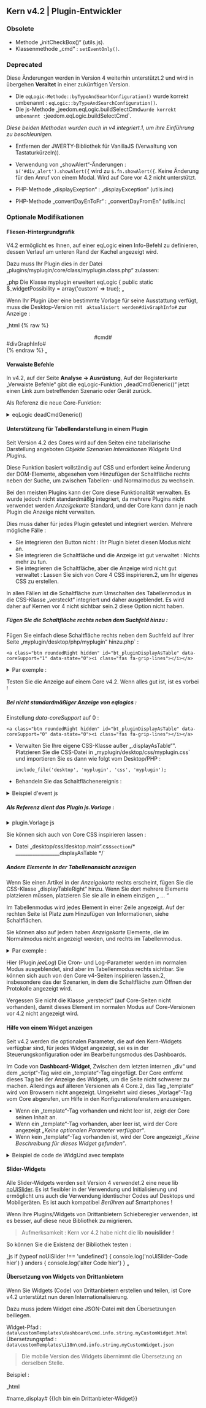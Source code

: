 ## Kern v4.2 | Plugin-Entwickler


### Obsolete

- Methode „initCheckBox()“ (utils.js).
- Klassenmethode „cmd“ : `setEventOnly()`.

### Deprecated

Diese Änderungen werden in Version 4 weiterhin unterstützt.2 und wird in übergehen **Veraltet** in einer zukünftigen Version.

- Die `eqLogic-Methode::byTypeAndSearhConfiguration()` wurde korrekt umbenannt : `eqLogic::byTypeAndSearchConfiguration()`.
- Die js-Methode „jeedom.eqLogic.buildSelectCmd` wurde korrekt umbenannt : `jeedom.eqLogic.buildSelectCmd`.

*Diese beiden Methoden wurden auch in v4 integriert.1, um ihre Einführung zu beschleunigen.*

- Entfernen der JWERTY-Bibliothek für VanillaJS (Verwaltung von Tastaturkürzeln)).
- Verwendung von „showAlert“-Änderungen : `$('#div_alert').showAlert({` wird zu `$.fn.showAlert({`. Keine Änderung für den Anruf von einem Modal. Wird auf Core vor 4.2 nicht unterstützt.

- PHP-Methode „displayExeption“ : „displayException“ (utils.inc)
- PHP-Methode „convertDayEnToFr“ : „convertDayFromEn“ (utils.inc)


### Optionale Modifikationen

#### Fliesen-Hintergrundgrafik

V4.2 ermöglicht es Ihnen, auf einer eqLogic einen Info-Befehl zu definieren, dessen Verlauf am unteren Rand der Kachel angezeigt wird.

Dazu muss Ihr Plugin dies in der Datei „plugins/myplugin/core/class/myplugin.class.php“ zulassen:

„php
Die Klasse myplugin erweitert eqLogic {
    public static $_widgetPossibility = array('custom' => true);
„

Wenn Ihr Plugin über eine bestimmte Vorlage für seine Ausstattung verfügt, muss die Desktop-Version mit ` aktualisiert werden#divGraphInfo#` zur Anzeige :

„html
{% raw %}
<div class="eqLogic eqLogic-widgUnd allowResize allowReorderCmd #custom_layout# #eqLogic_class# #class#" data-eqType="#eqType#" data-eqLogic_id="#id#" data-eqLogic_uid="#uid#" data-version="#version#" data-translate-category="#translate_category#" data-category="#category#" data-tags="#tags#" style="width: #width#;height: #height#;#style#">
  <div class="#isVerticalAlign#">
    <center>
      #cmd#
    </center>
  </div>
  #divGraphInfo#
  <script>

  </script>
</div>
{% endraw %}
„


#### Verwaiste Befehle

In v4.2, auf der Seite **Analyse → Ausrüstung**, Auf der Registerkarte „Verwaiste Befehle“ gibt die eqLogic-Funktion „deadCmdGeneric()“ jetzt einen Link zum betreffenden Szenario oder Gerät zurück.

Als Referenz die neue Core-Funktion:

<details>

  <summary markdown="span">eqLogic deadCmdGeneric()</summary>

  ~~~ php
  {% raw %}
  öffentliche statische Funktion deadCmdGeneric($_plugin_id) {
    $return = array();
    foreach (eqLogic::byType($_plugin_id) als $eqLogic) {
      $eqLogic_json = json_encode(utils::o2a($eqLogic));
      preg_match_all("/#([0-9]*)#/", $eqLogic_json, $matches);
      foreach ($matches[1] als $cmd_id) {
        if (is_numeric($cmd_id)) {
          Wenn (!cmd::byId(str_replace('#', '', $cmd_id))) {
            $return[] = array(
              'Detail' => '?v=d&m='.$eqLogic->getEqType_name().'&p='.$eqLogic->getEqType_name().'&id='.$eqLogic->getId().'">'.$eqLogic->getHumanName ().'>',
              'help' => __('Action', __FILE__),
              'who' => '#' . $cmd_id . '#'
            );
          }
        }
      }
    }
    return $return;
  }
  {% endraw %}
  ~~~

  Sie können daher den gleichen Rückgabetyp in Ihre Plugins integrieren, die Funktion „deadCmd()“.

</details>

#### Unterstützung für Tabellendarstellung in einem Plugin

Seit Version 4.2 des Cores wird auf den Seiten eine tabellarische Darstellung angeboten *Objekte* *Szenarien* *Interaktionen* *Widgets* Und *Plugins*.

Diese Funktion basiert vollständig auf CSS und erfordert keine Änderung der DOM-Elemente, abgesehen vom Hinzufügen der Schaltfläche rechts neben der Suche, um zwischen Tabellen- und Normalmodus zu wechseln.

Bei den meisten Plugins kann der Core diese Funktionalität verwalten. Es wurde jedoch nicht standardmäßig integriert, da mehrere Plugins nicht verwendet werden *Anzeigekarte* Standard, und der Core kann dann je nach Plugin die Anzeige nicht verwalten.

Dies muss daher für jedes Plugin getestet und integriert werden. Mehrere mögliche Fälle :

  - Sie integrieren den Button nicht : Ihr Plugin bietet diesen Modus nicht an.
  - Sie integrieren die Schaltfläche und die Anzeige ist gut verwaltet : Nichts mehr zu tun.
  - Sie integrieren die Schaltfläche, aber die Anzeige wird nicht gut verwaltet : Lassen Sie sich von Core 4 CSS inspirieren.2, um Ihr eigenes CSS zu erstellen.

In allen Fällen ist die Schaltfläche zum Umschalten des Tabellenmodus in die CSS-Klasse „versteckt“ integriert und daher ausgeblendet. Es wird daher auf Kernen vor 4 nicht sichtbar sein.2 diese Option nicht haben.


##### Fügen Sie die Schaltfläche rechts neben dem Suchfeld hinzu :

Fügen Sie einfach diese Schaltfläche rechts neben dem Suchfeld auf Ihrer Seite „myplugin/desktop/php/myplugin“ hinzu.php` :

`<a class="btn roundedRight hidden" id="bt_pluginDisplayAsTable" data-coreSupport="1" data-state="0"><i class="fas fa-grip-lines"></i></a> `

<details>

  <summary markdown="span">Par exemple :</summary>

  ~~~ html
  {% raw %}
  <legend><i class="fa fa-table"></i> {{Mes Equipemnts}}</legend>
  <div class="input-group" style="margin-bottom:5px;">
    <input class="form-control roundedLeft" placeholder="{{Rechercher}}" id="in_searchEqlogic"/>
    <div class="input-group-btn">
      <a id="bt_resetObjectSearch" class="btn" style="width:30px"><i class="fas fa-times"></i>
      </a><a class="btn roundedRight hidden" id="bt_pluginDisplayAsTable" data-coreSupport="1" data-state="0"><i class="fas fa-grip-lines"></i></a>
    </div>
  </div>
  {% endraw %}
  ~~~

</details>

Testen Sie die Anzeige auf einem Core v4.2. Wenn alles gut ist, ist es vorbei !

##### Bei nicht standardmäßiger Anzeige von eqlogics :

Einstellung *data-coreSupport* auf 0 :

`<a class="btn roundedRight hidden" id="bt_pluginDisplayAsTable" data-coreSupport="0" data-state="0"><i class="fas fa-grip-lines"></i></a> `

- Verwalten Sie Ihre eigene CSS-Klasse außer „.displayAsTable“". Platzieren Sie die CSS-Datei in „myplugin/desktop/css/myplugin.css` und importieren Sie es dann wie folgt vom Desktop/PHP :

  `include_file('desktop', 'myplugin', 'css', 'myplugin');`

- Behandeln Sie das Schaltflächenereignis :

<details>

  <summary markdown="span">Beispiel d'event js</summary>

  ~~~js
  {% raw %}
  $('#bt_pluginDisplayAsTable').off('click').on('click', function () {
    $('#bt_pluginDisplayAsTable[data-coreSupport="1"]').off('click').on('click', function () {
      if ($(dies).data('state') == "0") {
        $(this).data('state', '1').addClass('active')
        setCookie('jeedom_displayAsTable', 'true', 2)
        $('.eqLogicDisplayCard').addClass('displayAsTable')
        $('.eqLogicDisplayCard .hiddenAsCard').removeClass('hidden')
        $('.eqLogicThumbnailContainer').first().addClass('containerAsTable')
      } anders {
        $(this).data('state', '0').removeClass('active')
        setCookie('jeedom_displayAsTable', 'false', 2)
        $('.eqLogicDisplayCard').removeClass('displayAsTable')
        $('.eqLogicDisplayCard .hiddenAsCard').addClass('hidden')
        $('.eqLogicThumbnailContainer').first().removeClass('containerAsTable')
      }
    })
  })
  {% endraw %}
  ~~~

</details>

##### Als Referenz dient das Plugin js.Vorlage :

<details>

  <summary markdown="span">plugin.Vorlage js</summary>

  ~~~js
  {% raw %}
  //displayAsTable, wenn das Plugin es unterstützt:
  if ($('#bt_pluginDisplayAsTable').length) {
    $('#bt_pluginDisplayAsTable').removeClass('hidden') //Not shown on previous core versions
    if (getCookie('jeedom_displayAsTable') == 'true' || jeedom.theme.theme_displayAsTable == 1) {
      $('#bt_pluginDisplayAsTable').data('state', '1').addClass('active')
      if ($('#bt_pluginDisplayAsTable[data-coreSupport="1"]').length) {
        $('.eqLogicDisplayCard').addClass('displayAsTable')
        $('.eqLogicDisplayCard .hiddenAsCard').removeClass('hidden')
        $('.eqLogicThumbnailContainer').first().addClass('containerAsTable')
      }
    }
    //Kernereignis:
    $('#bt_pluginDisplayAsTable[data-coreSupport="1"]').off('click').on('click', function () {
      if ($(dies).data('state') == "0") {
        $(this).data('state', '1').addClass('active')
        setCookie('jeedom_displayAsTable', 'true', 2)
        $('.eqLogicDisplayCard').addClass('displayAsTable')
        $('.eqLogicDisplayCard .hiddenAsCard').removeClass('hidden')
        $('.eqLogicThumbnailContainer').first().addClass('containerAsTable')
      } anders {
        $(this).data('state', '0').removeClass('active')
        setCookie('jeedom_displayAsTable', 'false', 2)
        $('.eqLogicDisplayCard').removeClass('displayAsTable')
        $('.eqLogicDisplayCard .hiddenAsCard').addClass('hidden')
        $('.eqLogicThumbnailContainer').first().removeClass('containerAsTable')
      }
    })
  }
  {% endraw %}
  ~~~

</details>

Sie können sich auch von Core CSS inspirieren lassen :

- Datei „desktop/css/desktop.main“.css`section`/* __________________displayAsTable */`

##### Andere Elemente in der Tabellenansicht anzeigen

Wenn Sie einen Artikel in der *Anzeigekarte* rechts erscheint, fügen Sie die CSS-Klasse „displayTableRight“ hinzu. Wenn Sie dort mehrere Elemente platzieren müssen, platzieren Sie sie alle in einem einzigen „ <span class="displayTableRight">...</span> “

Im Tabellenmodus wird jedes Element in einer Zeile angezeigt. Auf der rechten Seite ist Platz zum Hinzufügen von Informationen, siehe Schaltflächen.

Sie können also auf jedem haben *Anzeigekarte* Elemente, die im Normalmodus nicht angezeigt werden, und rechts im Tabellenmodus.

<details>

  <summary markdown="span">Par exemple :</summary>

  ~~~ php
  {% raw %}
  <div class="eqLogicThumbnailContainer">
    <?php
      foreach ($eqLogics als $eqLogic) {
        $div = '';
        $opacity = ($eqLogic->getIsEnable()) ? '' : 'disableCard';
        $div .= '<div class="eqLogicDisplayCard cursor '.$opacity.'" data-eqLogic_id="' . $eqLogic->getId() . '">';
        $div .= '<img src="' . $plugin->getPathImgIcon() . '"/>';
        $div .= '<br>';
        $div .= '<span class="name">' . $eqLogic->getHumanName(true, true) . '</span>';
        $div .= '<span class="hidden hiddenAsCard displayTableRight">'.$eqLogic->getConfiguration('autorefresh').' | '.$eqLogic->getConfiguration('loglasttime').'h</span>';
        $div .= '</div>';
        echo $div;
      }
    ?>
  </div>
  {% endraw %}
  ~~~

</details>

Hier (Plugin *jeeLog*) Die Cron- und Log-Parameter werden im normalen Modus ausgeblendet, sind aber im Tabellenmodus rechts sichtbar. Sie können sich auch von den Core v4-Seiten inspirieren lassen.2, insbesondere das der Szenarien, in dem die Schaltfläche zum Öffnen der Protokolle angezeigt wird.

Vergessen Sie nicht die Klasse „versteckt“ (auf Core-Seiten nicht vorhanden), damit dieses Element im normalen Modus auf Core-Versionen vor 4.2 nicht angezeigt wird.


#### Hilfe von einem Widget anzeigen

Seit v4.2 werden die optionalen Parameter, die auf den Kern-Widgets verfügbar sind, für jedes Widget angezeigt, sei es in der Steuerungskonfiguration oder im Bearbeitungsmodus des Dashboards.

Im Code von **Dashboard-Widget**, Zwischen dem letzten internen „div“ und dem „script“-Tag wird ein „template“-Tag eingefügt. Der Core entfernt dieses Tag bei der Anzeige des Widgets, um die Seite nicht schwerer zu machen. Allerdings auf älteren Versionen als 4 Core.2, das Tag „template“ wird von Browsern nicht angezeigt. Umgekehrt wird dieses „Vorlage“-Tag vom Core abgerufen, um Hilfe in den Konfigurationsfenstern anzuzeigen.

- Wenn ein „template“-Tag vorhanden und nicht leer ist, zeigt der Core seinen Inhalt an.
- Wenn ein „template“-Tag vorhanden, aber leer ist, wird der Core angezeigt *„Keine optionalen Parameter verfügbar“*.
- Wenn kein „template“-Tag vorhanden ist, wird der Core angezeigt *„Keine Beschreibung für dieses Widget gefunden“*.

<details>

  <summary markdown="span">Beispiel de code de WidgUnd avec template</summary>

  ~~~ html
  <div class="cmd cmd-widget" ...>
    <div class="title #hide_name#">
      <div class="cmdName">#name_display#</div>
    </div>
    <div>
      ...
    </div>
    <template>
      <div>color : rgb(20,20,20) ({{couleur d'arrière plan}})</div>
      <div>color_switch : rgb(230,230,230) ({{couleur de la pastille}})</div>
    </template>
    <script>
    </script>
  </div>
  ~~~

</details>

#### Slider-Widgets

Alle Slider-Widgets werden seit Version 4 verwendet.2 eine neue lib [noUiSlider](https://refreshless.com/nouislider/). Es ist flexibler in der Verwendung und Initialisierung und ermöglicht uns auch die Verwendung identischer Codes auf Desktops und Mobilgeräten. Es ist auch kompatibel *Berühren* auf Smartphones !

Wenn Ihre Plugins/Widgets von Drittanbietern Schieberegler verwenden, ist es besser, auf diese neue Bibliothek zu migrieren.

> Aufmerksamkeit : Kern vor 4.2 habe nicht die lib **nouislider** !

So können Sie die Existenz der Bibliothek testen :

„js
if (typeof noUiSlider !== 'undefined') {
  console.log('noUiSlider-Code hier')
} anders {
  console.log('alter Code hier')
}
„

#### Übersetzung von Widgets von Drittanbietern

Wenn Sie Widgets (Code) von Drittanbietern erstellen und teilen, ist Core v4.2 unterstützt nun deren Internationalisierung.

Dazu muss jedem Widget eine JSON-Datei mit den Übersetzungen beiliegen.

Widget-Pfad : `data\customTemplates\dashboard\cmd.info.string.myCustomWidget.html`
Übersetzungspfad : `data\customTemplates\i18n\cmd.info.string.myCustomWidget.json`

> Die mobile Version des Widgets übernimmt die Übersetzung an derselben Stelle.

Beispiel :

„html
<div class="content-xs">
    <span class="cmdName #hide_name#">#name_display#</span> <strong class="state"></strong>
    {{Ich bin ein Drittanbieter-Widget}}
  </div>
  <template>
    <div>param : {{Meine Drittanbieter-Einstellung}}.</div>
  </template>
  <script>
„

„json
  {
    "en_US": {
      "Ich bin ein Drittanbieter-Widget": "Ich bin ein benutzerdefiniertes Widget",
      "Meine Drittanbieter-Einstellung": "Meine benutzerdefinierte Parameterbeschreibung"
    },
    "es_ES": {
      "Ich bin ein Drittanbieter-Widget": "Seien Sie ein Terceros-Widget",
      "Meine Drittanbieter-Einstellung": "Meine Konfiguration von Terceros"
    },
    "de_DE": {
      "Ich bin ein Drittanbieter-Widget": "Ich bin ein Widget eines Drittanbieters",
      "Meine Drittanbieter-Einstellung": "Meine Einstellung von Drittanbietern"
    }
  }
„

> Die Texte „Value date“, „Collection date“ und alle Texte, die in Core-Widgets zu finden sind, müssen nicht im JSON enthalten sein. Wenn Ihr Widget keine anderen Texte enthält, ist JSON nicht erforderlich und diese Zeichenfolgen werden übersetzt.


#### Integration in den Kern der generischen Typen, die für ein Plugin spezifisch sind

Kern v4.2 verfügt über eine neue Seite, auf der Sie generische Typen einfacher konfigurieren können. Es verwendet natürlich die vom Core definierten generischen Typen, aber bestimmte Plugins definieren ihre eigenen generischen Typen.

Damit diese Plugins von dieser neuen Core-Seite unterstützt werden, erfahren Sie hier, wie Sie sie integrieren.

Beim Öffnen dieser Seite prüft der Core für jedes Plugin, ob es über eine „pluginGenericTypes()“-Methode verfügt. Ist dies der Fall, wird diese Methode aufgerufen und wartet auf die Generic Types des Plugins, um diese zu integrieren. Diese müssen die Definition der generischen Typen des Kerns respektieren, insbesondere wenn bereits Kategorien vorhanden sind (Socket, Light usw.).).

Beispiel in der Datei „plugins/monplugin/core/php/monplugin.class.php“:

„php
Die Klasse myPlugin erweitert eqLogic
{
    /*     * ***********************Statische Methode*************************** */
    public static $_widgetPossibility = array('custom' => true);

    öffentliche statische Funktion PluginGenericTypes()
    {
        $generics = array(
            'MONPLUGIN_TOGGLE' => array( //Großschreibung ohne Leerzeichen
                'name' => __('MyPlugin Toggle',__FILE__),
                'Familyid' => 'MyPlugin', //Kein Leerzeichen hier
                'Family' => __('Plugin MyPlugin',__FILE__), //Beginnen Sie mit 'Plugin ' ...
                'type' => 'Aktion',
                'subtype' => array('other')
            ),
            'MONPLUGIN_LIGHT_BEAM' => Array(
                'name' => __('Light Rays (MyPlugin)',__FILE__),
                'Familyid' => 'LIGHT', //Vorhandener Typ, falls vorhanden
                'Familie' => __('Licht',__FILE__),
                'Typ' => 'Info',
                'subtype' => array('binary','numeric')
            )
        );
        return $generics;
    }

„

Hier „injiziert“ das „monPlugin“-Plugin zwei generische Typen :

- Ein generischer Typ MONPLUGIN_TOGGLE vom Typ „MonPlugin“, Kategorie, die im Core nicht vorhanden ist.
- Ein generischer Typ MONPLUGIN_LIGHT_BEAM in der vorhandenen Kategorie „Licht“.

> Referenz : Generische Kerntypen werden im definiert [config-Datei](https://github.com/jeedom/core/blob/alpha/core/config/jeedom.config.php), Array $JEEDOM_INTERNAL_CONFIG, generic_type.
